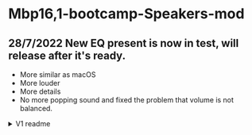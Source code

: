 # Mbp16,1-bootcamp-Speakers-mod

## 28/7/2022 New EQ present is now in test, will release after it's ready.
- More similar as macOS
- More louder
- More details
- No more popping sound and fixed the problem that volume is not balanced.

<details>
  <summary>V1 readme</summary>
Config for Speakers optimization for MBP16 2019 in windows 10
 ###### Warning: Method may invalidate the warranty and caused speakers broken.
 ###### Disclaimer: I'll not be responsible for any damage to the device caused by using the method.

## Modify
  1.Install EqualizerAPO64-1.2.1.exe<br/>
  2.Choose and tick the playback device **"Speaker" only**<br/>
  3.Tick "Troubleshooting options (only use in case of problems)"<br/>
  4.Choose option **"Install as SFX/MFX"** or **"Install as SFX/EFX (experimental)"**. Other options will not working.<br/>
  5.Tick "Allow silent buffer modification"<br/>
  6.Click ok and **no not restart yet**.<br/>
  7.In the same folder, copy **config.txt** & **"DynamiQ-master"** to **C:\Program Files\EqualizerAPO\config** and replace.<br/>
  8.Copy **PCI_DEV_1803_SUBSYS_1887106B_PCI_SUBSYS_72708086.xml** to **C:\Windows\System32\dolbyaposvc** and instead the original.
  9.Reboot.
  10.Open Dolby Atmos, turn profile to Music, Warm.

## Files
```
- DynamiQ-master | The plugin use for reappear similar bass kick as MacOS.
- config.txt | The EqualizerAPO configuration file.
- EqualizerAPO64-1.2.1.exe | EqualizerAPO installer.
- PCI_DEV_1803_SUBSYS_1887106B_PCI_SUBSYS_72708086.xml | Dolby Atmos speaker configuration, port from ~~iMac1,1~~ ( I forgot the model.
- Original_drivers&files | Included all original drivers and configuration, version 6.1.7700.3.
```


Reddit post:
https://www.reddit.com/r/bootcamp/comments/ltifl0/fix_sound_quality_under_bootcamp_of_macbook_pro/

## Preview:
https://www.naozumi.me/bcmod_preview/ (outdated)

## Known issues
~~Pops sounds appear time to time~~ ( Has ameliorated

### Credits: Brad331
https://github.com/Brad331/DynamiQ for DynamiQ

**10/4/2021 Finished adjustment.**
</details>
